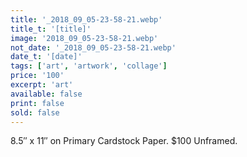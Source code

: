 ```yaml
---
title: '_2018_09_05-23-58-21.webp'
title_t: '[title]'
image: '2018_09_05-23-58-21.webp'
not_date: '_2018_09_05-23-58-21.webp'
date_t: '[date]'
tags: ['art', 'artwork', 'collage']
price: '100'
excerpt: 'art'
available: false
print: false
sold: false
---
```



8.5″ x 11″ on Primary Cardstock Paper.
$100 Unframed.
